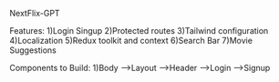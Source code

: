 NextFlix-GPT

Features:
1)Login Singup
2)Protected routes
3)Tailwind configuration
4)Localization
5)Redux toolkit and context
6)Search Bar
7)Movie Suggestions

Components to Build:
1)Body
-->Layout
-->Header
-->Login
-->Signup
